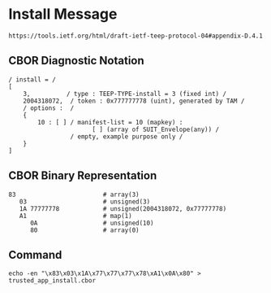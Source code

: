 <!--
 Copyright (c) 2020 SECOM CO., LTD. All Rights reserved.

 SPDX-License-Identifier: BSD-2-Clause
-->

# Install Message
    https://tools.ietf.org/html/draft-ietf-teep-protocol-04#appendix-D.4.1

## CBOR Diagnostic Notation
    / install = /
    [
        3,          / type : TEEP-TYPE-install = 3 (fixed int) /
        2004318072,  / token : 0x777777778 (uint), generated by TAM /
        / options :  /
        {
            10 : [ ] / manifest-list = 10 (mapkey) :
                           [ ] (array of SUIT_Envelope(any)) /
                     / empty, example purpose only /
        }
    ]


## CBOR Binary Representation
    83                        # array(3)
       03                     # unsigned(3)
       1A 77777778            # unsigned(2004318072, 0x77777778)
       A1                     # map(1)
          0A                  # unsigned(10)
          80                  # array(0)

## Command
    echo -en "\x83\x03\x1A\x77\x77\x77\x78\xA1\x0A\x80" > trusted_app_install.cbor
